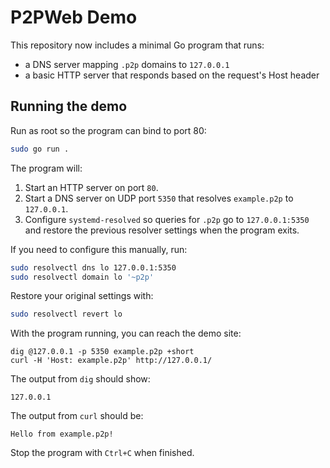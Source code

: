 # P2PWeb Demo

This repository now includes a minimal Go program that runs:

* a DNS server mapping `.p2p` domains to `127.0.0.1`
* a basic HTTP server that responds based on the request's Host header

## Running the demo

Run as root so the program can bind to port 80:

```sh
sudo go run .
```

The program will:

1. Start an HTTP server on port `80`.
2. Start a DNS server on UDP port `5350` that resolves `example.p2p` to `127.0.0.1`.
3. Configure `systemd-resolved` so queries for `.p2p` go to `127.0.0.1:5350` and
   restore the previous resolver settings when the program exits.

If you need to configure this manually, run:

```sh
sudo resolvectl dns lo 127.0.0.1:5350
sudo resolvectl domain lo '~p2p'
```

Restore your original settings with:

```sh
sudo resolvectl revert lo
```

With the program running, you can reach the demo site:

```
dig @127.0.0.1 -p 5350 example.p2p +short
curl -H 'Host: example.p2p' http://127.0.0.1/
```

The output from `dig` should show:

```
127.0.0.1
```

The output from `curl` should be:

```
Hello from example.p2p!
```

Stop the program with `Ctrl+C` when finished.
